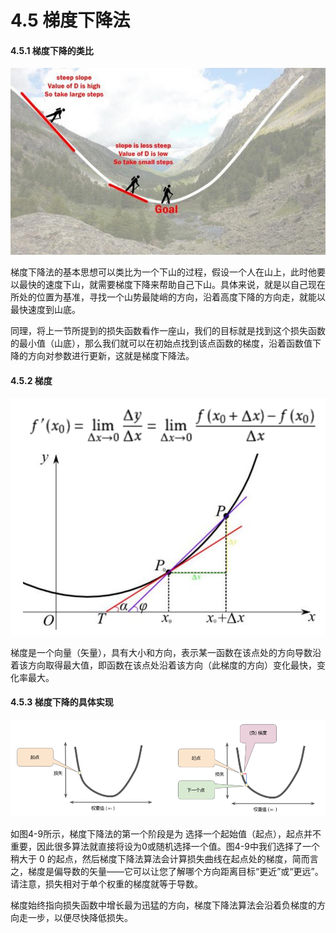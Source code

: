 # 4.5 梯度下降法

#### 4.5.1 梯度下降的类比

![&#x56FE;4-7 &#x68AF;&#x5EA6;&#x4E0B;&#x964D;&#x7684;&#x7C7B;&#x6BD4;](../../.gitbook/assets/tu-pian-4%20%281%29.png)

梯度下降法的基本思想可以类比为一个下山的过程，假设一个人在山上，此时他要以最快的速度下山，就需要梯度下降来帮助自己下山。具体来说，就是以自己现在所处的位置为基准，寻找一个山势最陡峭的方向，沿着高度下降的方向走，就能以最快速度到山底。

同理，将上一节所提到的损失函数看作一座山，我们的目标就是找到这个损失函数的最小值（山底），那么我们就可以在初始点找到该点函数的梯度，沿着函数值下降的方向对参数进行更新，这就是梯度下降法。

#### 4.5.2 梯度

![&#x56FE;4-8 &#x68AF;&#x5EA6;&#x7684;&#x6570;&#x5B66;&#x6A21;&#x578B;](../../.gitbook/assets/bu-huo%20%287%29.PNG)

梯度是一个向量（矢量），具有大小和方向，表示某一函数在该点处的方向导数沿着该方向取得最大值，即函数在该点处沿着该方向（此梯度的方向）变化最快，变化率最大。

#### 4.5.3 梯度下降的具体实现

![&#x56FE;4-9 &#x68AF;&#x5EA6;&#x4E0B;&#x964D;](../../.gitbook/assets/bu-huo%20%281%29.PNG)

如图4-9所示，梯度下降法的第一个阶段是为 选择一个起始值（起点），起点并不重要，因此很多算法就直接将设为0或随机选择一个值。图4-9中我们选择了一个稍大于 0 的起点，然后梯度下降法算法会计算损失曲线在起点处的梯度，简而言之，梯度是偏导数的矢量——它可以让您了解哪个方向距离目标“更近”或“更远”。请注意，损失相对于单个权重的梯度就等于导数。

梯度始终指向损失函数中增长最为迅猛的方向，梯度下降法算法会沿着负梯度的方向走一步，以便尽快降低损失。

